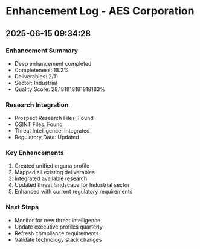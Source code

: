 # Enhancement Log - AES Corporation

## 2025-06-15 09:34:28
### Enhancement Summary
- Deep enhancement completed
- Completeness: 18.2%
- Deliverables: 2/11
- Sector: Industrial
- Quality Score: 28.181818181818183%

### Research Integration
- Prospect Research Files: Found
- OSINT Files: Found
- Threat Intelligence: Integrated
- Regulatory Data: Updated

### Key Enhancements
1. Created unified organa profile
2. Mapped all existing deliverables
3. Integrated available research
4. Updated threat landscape for Industrial sector
5. Enhanced with current regulatory requirements

### Next Steps
- Monitor for new threat intelligence
- Update executive profiles quarterly
- Refresh compliance requirements
- Validate technology stack changes
